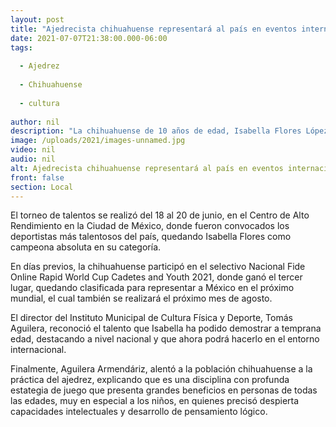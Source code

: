 ```yaml
---
layout: post
title: "Ajedrecista chihuahuense representará al país en eventos internacionales."
date: 2021-07-07T21:38:00.000-06:00
tags:
  
  - Ajedrez
  
  - Chihuahuense
  
  - cultura
  
author: nil
description: "La chihuahuense de 10 años de edad, Isabella Flores López, fue seleccionada para representar a México en el próximo Campeonato Norteamericano de Ajedrez en la categoría sub 10 femenil."
image: /uploads/2021/images-unnamed.jpg
video: nil
audio: nil
alt: Ajedrecista chihuahuense representará al país en eventos internacionales.
front: false
section: Local
---
```


El torneo de talentos se realizó del 18 al 20 de junio, en el Centro de Alto Rendimiento en la Ciudad de México, donde fueron convocados los deportistas más talentosos del país, quedando Isabella Flores como campeona absoluta en su categoría.

En días previos, la chihuahuense participó en el selectivo Nacional Fide Online Rapid World Cup Cadetes and Youth 2021, donde ganó el tercer lugar, quedando clasificada para representar a México en el próximo mundial, el cual también se realizará el próximo mes de agosto.

El director del Instituto Municipal de Cultura Física y Deporte, Tomás Aguilera, reconoció el talento que Isabella ha podido demostrar a temprana edad, destacando a nivel nacional y que ahora podrá hacerlo en el entorno internacional. 

Finalmente, Aguilera Armendáriz, alentó a la población chihuahuense a la práctica del ajedrez, explicando que es una disciplina con profunda estategia de juego que presenta grandes beneficios en personas de todas las edades, muy en especial a los niños, en quienes precisó despierta capacidades intelectuales y desarrollo de pensamiento lógico.